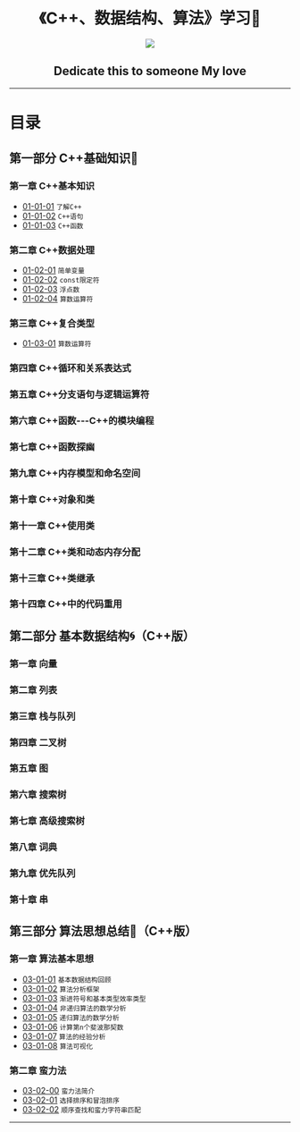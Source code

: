 <h1 align="center">《C++、数据结构、算法》学习📖</h1>
<p align="center"><img src="https://timgsa.baidu.com/timg?image&quality=80&size=b9999_10000&sec=1496673960064&di=c9c5de36faba9b267e6b5e3c123af80f&imgtype=0&src=http%3A%2F%2Fp7.qhimg.com%2Ft0128b2c0313adbfc60.png" /></p>

<h2 align="center">Dedicate this to someone My love</h2>

---

# 目录

## 第一部分 C++基础知识💪

### 第一章 C++基本知识

* [01-01-01](https://github.com/TYRMars/AlgorithmLearn/tree/master/CppLearn/01-01-01) `了解C++`
* [01-01-02](https://github.com/TYRMars/AlgorithmLearn/tree/master/CppLearn/01-01-02) `C++语句`
* [01-01-03](https://github.com/TYRMars/AlgorithmLearn/tree/master/CppLearn/01-01-03) `C++函数`

### 第二章 C++数据处理

* [01-02-01](https://github.com/TYRMars/AlgorithmLearn/tree/master/CppLearn/01-02-01) `简单变量`
* [01-02-02](https://github.com/TYRMars/AlgorithmLearn/tree/master/CppLearn/01-02-02) `const限定符`
* [01-02-03](https://github.com/TYRMars/AlgorithmLearn/tree/master/CppLearn/01-02-03) `浮点数`
* [01-02-04](https://github.com/TYRMars/AlgorithmLearn/tree/master/CppLearn/01-02-04) `算数运算符`

### 第三章 C++复合类型

* [01-03-01](https://github.com/TYRMars/AlgorithmLearn/tree/master/CppLearn/01-02-04) `算数运算符`

### 第四章 C++循环和关系表达式

### 第五章 C++分支语句与逻辑运算符

### 第六章 C++函数---C++的模块编程

### 第七章 C++函数探幽

### 第九章 C++内存模型和命名空间

### 第十章 C++对象和类

### 第十一章 C++使用类

### 第十二章 C++类和动态内存分配

### 第十三章 C++类继承

### 第十四章 C++中的代码重用

## 第二部分 基本数据结构🌀（C++版）

### 第一章 向量

### 第二章 列表

### 第三章 栈与队列

### 第四章 二叉树

### 第五章 图

### 第六章 搜索树

### 第七章 高级搜索树

### 第八章 词典

### 第九章 优先队列

### 第十章 串

## 第三部分 算法思想总结🍇（C++版）

### 第一章 算法基本思想

* [03-01-01](https://github.com/TYRMars/AlgorithmLearn/tree/master/Algorithms/03-01-01) `基本数据结构回顾`
* [03-01-02](https://github.com/TYRMars/AlgorithmLearn/tree/master/Algorithms/03-01-02) `算法分析框架`
* [03-01-03](https://github.com/TYRMars/AlgorithmLearn/tree/master/Algorithms/03-01-03) `渐进符号和基本类型效率类型`
* [03-01-04](https://github.com/TYRMars/AlgorithmLearn/tree/master/Algorithms/03-01-04) `非递归算法的数学分析`
* [03-01-05](https://github.com/TYRMars/AlgorithmLearn/tree/master/Algorithms/03-01-05) `递归算法的数学分析`
* [03-01-06](https://github.com/TYRMars/AlgorithmLearn/tree/master/Algorithms/03-01-06) `计算第n个斐波那契数`
* [03-01-07](https://github.com/TYRMars/AlgorithmLearn/tree/master/Algorithms/03-01-07) `算法的经验分析`
* [03-01-08](https://github.com/TYRMars/AlgorithmLearn/tree/master/Algorithms/03-01-08) `算法可视化`

### 第二章 蛮力法

* [03-02-00](https://github.com/TYRMars/AlgorithmLearn/tree/master/Algorithms/03-02-01) `蛮力法简介`
* [03-02-01](https://github.com/TYRMars/AlgorithmLearn/tree/master/Algorithms/03-02-01) `选择排序和冒泡排序`
* [03-02-02](https://github.com/TYRMars/AlgorithmLearn/tree/master/Algorithms/03-02-02) `顺序查找和蛮力字符串匹配`

---
